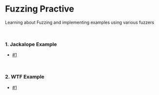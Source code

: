 # Fuzzing Practive

Learning about Fuzzing and implementing examples using various fuzzers

<br>

### 1. Jackalope Example
- [#1]()

<br>

### 2. WTF Example

- [#1](https://github.com/by-roj/24_What-The-Fuzz/blob/main/WTF_Example_%231.md)
